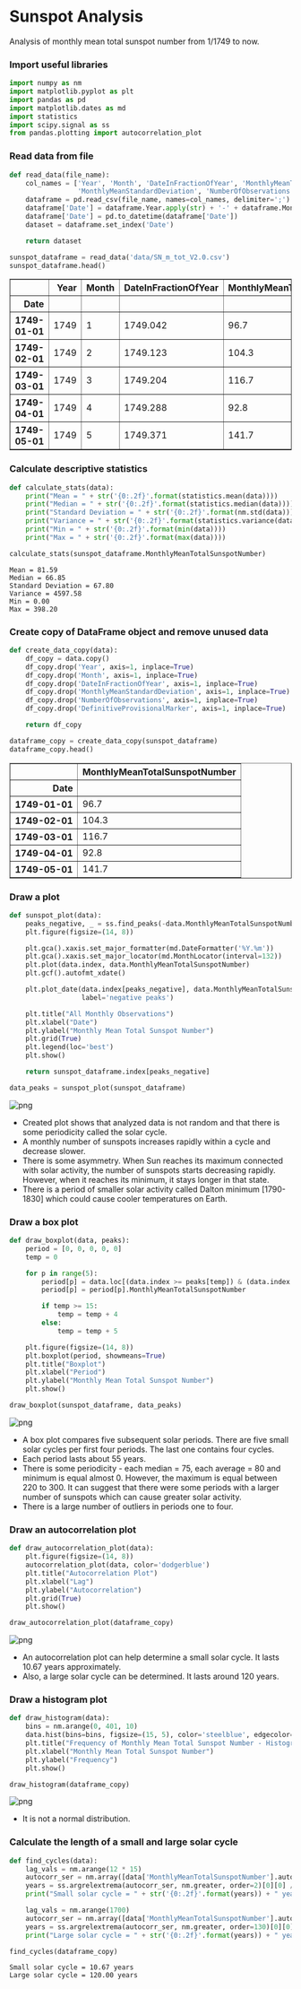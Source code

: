 # Sunspot Analysis
Analysis of monthly mean total sunspot number from 1/1749 to now.

### Import useful libraries


```python
import numpy as nm
import matplotlib.pyplot as plt
import pandas as pd
import matplotlib.dates as md
import statistics
import scipy.signal as ss
from pandas.plotting import autocorrelation_plot
```

### Read data from file


```python
def read_data(file_name):
    col_names = ['Year', 'Month', 'DateInFractionOfYear', 'MonthlyMeanTotalSunspotNumber',
                 'MonthlyMeanStandardDeviation', 'NumberOfObservations', 'DefinitiveProvisionalMarker']
    dataframe = pd.read_csv(file_name, names=col_names, delimiter=';')
    dataframe['Date'] = dataframe.Year.apply(str) + '-' + dataframe.Month.apply(str)
    dataframe['Date'] = pd.to_datetime(dataframe['Date'])
    dataset = dataframe.set_index('Date')

    return dataset
```


```python
sunspot_dataframe = read_data('data/SN_m_tot_V2.0.csv')
sunspot_dataframe.head()
```




<div>
<style scoped>
    .dataframe tbody tr th:only-of-type {
        vertical-align: middle;
    }

    .dataframe tbody tr th {
        vertical-align: top;
    }

    .dataframe thead th {
        text-align: right;
    }
</style>
<table border="1" class="dataframe">
  <thead>
    <tr style="text-align: right;">
      <th></th>
      <th>Year</th>
      <th>Month</th>
      <th>DateInFractionOfYear</th>
      <th>MonthlyMeanTotalSunspotNumber</th>
      <th>MonthlyMeanStandardDeviation</th>
      <th>NumberOfObservations</th>
      <th>DefinitiveProvisionalMarker</th>
    </tr>
    <tr>
      <th>Date</th>
      <th></th>
      <th></th>
      <th></th>
      <th></th>
      <th></th>
      <th></th>
      <th></th>
    </tr>
  </thead>
  <tbody>
    <tr>
      <th>1749-01-01</th>
      <td>1749</td>
      <td>1</td>
      <td>1749.042</td>
      <td>96.7</td>
      <td>-1.0</td>
      <td>-1</td>
      <td>1</td>
    </tr>
    <tr>
      <th>1749-02-01</th>
      <td>1749</td>
      <td>2</td>
      <td>1749.123</td>
      <td>104.3</td>
      <td>-1.0</td>
      <td>-1</td>
      <td>1</td>
    </tr>
    <tr>
      <th>1749-03-01</th>
      <td>1749</td>
      <td>3</td>
      <td>1749.204</td>
      <td>116.7</td>
      <td>-1.0</td>
      <td>-1</td>
      <td>1</td>
    </tr>
    <tr>
      <th>1749-04-01</th>
      <td>1749</td>
      <td>4</td>
      <td>1749.288</td>
      <td>92.8</td>
      <td>-1.0</td>
      <td>-1</td>
      <td>1</td>
    </tr>
    <tr>
      <th>1749-05-01</th>
      <td>1749</td>
      <td>5</td>
      <td>1749.371</td>
      <td>141.7</td>
      <td>-1.0</td>
      <td>-1</td>
      <td>1</td>
    </tr>
  </tbody>
</table>
</div>



### Calculate descriptive statistics 


```python
def calculate_stats(data):
    print("Mean = " + str('{0:.2f}'.format(statistics.mean(data))))
    print("Median = " + str('{0:.2f}'.format(statistics.median(data))))
    print("Standard Deviation = " + str('{0:.2f}'.format(nm.std(data))))
    print("Variance = " + str('{0:.2f}'.format(statistics.variance(data))))
    print("Min = " + str('{0:.2f}'.format(min(data))))
    print("Max = " + str('{0:.2f}'.format(max(data))))
```


```python
calculate_stats(sunspot_dataframe.MonthlyMeanTotalSunspotNumber)
```

    Mean = 81.59
    Median = 66.85
    Standard Deviation = 67.80
    Variance = 4597.58
    Min = 0.00
    Max = 398.20
    

### Create copy of DataFrame object and remove unused data


```python
def create_data_copy(data):
    df_copy = data.copy()
    df_copy.drop('Year', axis=1, inplace=True)
    df_copy.drop('Month', axis=1, inplace=True)
    df_copy.drop('DateInFractionOfYear', axis=1, inplace=True)
    df_copy.drop('MonthlyMeanStandardDeviation', axis=1, inplace=True)
    df_copy.drop('NumberOfObservations', axis=1, inplace=True)
    df_copy.drop('DefinitiveProvisionalMarker', axis=1, inplace=True)

    return df_copy
```


```python
dataframe_copy = create_data_copy(sunspot_dataframe)
dataframe_copy.head()
```




<div>
<style scoped>
    .dataframe tbody tr th:only-of-type {
        vertical-align: middle;
    }

    .dataframe tbody tr th {
        vertical-align: top;
    }

    .dataframe thead th {
        text-align: right;
    }
</style>
<table border="1" class="dataframe">
  <thead>
    <tr style="text-align: right;">
      <th></th>
      <th>MonthlyMeanTotalSunspotNumber</th>
    </tr>
    <tr>
      <th>Date</th>
      <th></th>
    </tr>
  </thead>
  <tbody>
    <tr>
      <th>1749-01-01</th>
      <td>96.7</td>
    </tr>
    <tr>
      <th>1749-02-01</th>
      <td>104.3</td>
    </tr>
    <tr>
      <th>1749-03-01</th>
      <td>116.7</td>
    </tr>
    <tr>
      <th>1749-04-01</th>
      <td>92.8</td>
    </tr>
    <tr>
      <th>1749-05-01</th>
      <td>141.7</td>
    </tr>
  </tbody>
</table>
</div>



### Draw a plot


```python
def sunspot_plot(data):
    peaks_negative, _ = ss.find_peaks(-data.MonthlyMeanTotalSunspotNumber, height=-12, threshold=None, distance=100)
    plt.figure(figsize=(14, 8))

    plt.gca().xaxis.set_major_formatter(md.DateFormatter('%Y.%m'))
    plt.gca().xaxis.set_major_locator(md.MonthLocator(interval=132))
    plt.plot(data.index, data.MonthlyMeanTotalSunspotNumber)
    plt.gcf().autofmt_xdate()

    plt.plot_date(data.index[peaks_negative], data.MonthlyMeanTotalSunspotNumber[peaks_negative], 'go',
                  label='negative peaks')

    plt.title("All Monthly Observations")
    plt.xlabel("Date")
    plt.ylabel("Monthly Mean Total Sunspot Number")
    plt.grid(True)
    plt.legend(loc='best')
    plt.show()

    return sunspot_dataframe.index[peaks_negative]
```


```python
data_peaks = sunspot_plot(sunspot_dataframe)
```


    
![png](output_14_0.png)
    


* Created plot shows that analyzed data is not random and that there is some periodicity called the solar cycle.
* A monthly number of sunspots increases rapidly within a cycle and decrease slower.
* There is some asymmetry. When Sun reaches its maximum connected with solar activity, the number of sunspots starts decreasing rapidly. However, when it reaches its minimum, it stays longer in that state.
* There is a  period of smaller solar activity called Dalton minimum [1790-1830] which could cause cooler temperatures on Earth.

### Draw a box plot


```python
def draw_boxplot(data, peaks):
    period = [0, 0, 0, 0, 0]
    temp = 0

    for p in range(5):
        period[p] = data.loc[(data.index >= peaks[temp]) & (data.index <= peaks[temp + 5])]
        period[p] = period[p].MonthlyMeanTotalSunspotNumber

        if temp >= 15:
            temp = temp + 4
        else:
            temp = temp + 5

    plt.figure(figsize=(14, 8))
    plt.boxplot(period, showmeans=True)
    plt.title("Boxplot")
    plt.xlabel("Period")
    plt.ylabel("Monthly Mean Total Sunspot Number")
    plt.show()
```


```python
draw_boxplot(sunspot_dataframe, data_peaks)
```


    
![png](output_18_0.png)
    


* A box plot compares five subsequent solar periods. There are five small solar cycles per first four periods. The last one contains four cycles.
* Each period lasts about 55 years. 
* There is some periodicity - each median = 75, each average = 80 and minimum is equal almost 0. However, the maximum is equal between 220 to 300. It can suggest that there were some periods with a larger number of sunspots which can cause greater solar activity. 
* There is a large number of outliers in periods one to four.

### Draw an autocorrelation plot


```python
def draw_autocorrelation_plot(data):
    plt.figure(figsize=(14, 8))
    autocorrelation_plot(data, color='dodgerblue')
    plt.title("Autocorrelation Plot")
    plt.xlabel("Lag")
    plt.ylabel("Autocorrelation")
    plt.grid(True)
    plt.show()
```


```python
draw_autocorrelation_plot(dataframe_copy)
```


    
![png](output_22_0.png)
    


* An autocorrelation plot can help determine a small solar cycle. It lasts 10.67 years approximately.
* Also, a large solar cycle can be determined. It lasts around 120 years. 

### Draw a histogram plot


```python
def draw_histogram(data):
    bins = nm.arange(0, 401, 10)
    data.hist(bins=bins, figsize=(15, 5), color='steelblue', edgecolor='darkslategrey', grid=False)
    plt.title("Frequency of Monthly Mean Total Sunspot Number - Histogram")
    plt.xlabel("Monthly Mean Total Sunspot Number")
    plt.ylabel("Frequency")
    plt.show()
```


```python
draw_histogram(dataframe_copy)
```


    
![png](output_26_0.png)
    


* It is not a normal distribution.

### Calculate the length of a small and large solar cycle


```python
def find_cycles(data):
    lag_vals = nm.arange(12 * 15)
    autocorr_ser = nm.array([data['MonthlyMeanTotalSunspotNumber'].autocorr(lag=n) for n in lag_vals])
    years = ss.argrelextrema(autocorr_ser, nm.greater, order=2)[0][0] / 12
    print("Small solar cycle = " + str('{0:.2f}'.format(years)) + " years")

    lag_vals = nm.arange(1700)
    autocorr_ser = nm.array([data['MonthlyMeanTotalSunspotNumber'].autocorr(lag=n) for n in lag_vals])
    years = ss.argrelextrema(autocorr_ser, nm.greater, order=130)[0][0] / 12
    print("Large solar cycle = " + str('{0:.2f}'.format(years)) + " years")
```


```python
find_cycles(dataframe_copy)
```

    Small solar cycle = 10.67 years
    Large solar cycle = 120.00 years
    
